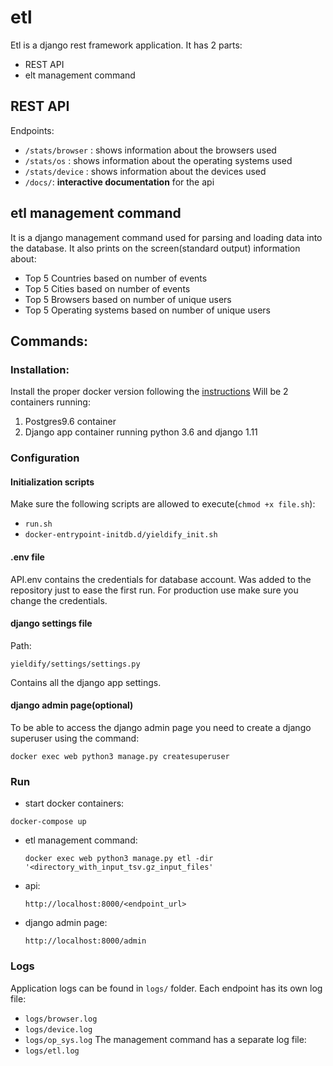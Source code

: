 # etl

Etl is a django rest framework application. It has 2 parts:
* REST API
* elt management command
## REST API
Endpoints:
* `/stats/browser` : shows information about the browsers used
* `/stats/os` : shows information about the operating systems used
* `/stats/device` : shows information about the devices used
* `/docs/`: **interactive documentation** for the api

## etl management command
It is a django management command used for parsing and loading data into the database. It also prints on the screen(standard output) information about:
* Top 5 Countries based on number of events
* Top 5 Cities based on number of events
* Top 5 Browsers based on number of unique users
* Top 5 Operating systems based on number of unique users

## Commands:

### Installation:

Install the proper docker version following the [instructions](https://docs.docker.com/install/)
Will be 2 containers running:
1. Postgres9.6 container
2. Django app container running python 3.6 and django 1.11

### Configuration
#### Initialization scripts
Make sure the following scripts are allowed to execute(`chmod +x file.sh`):
* `run.sh`
* `docker-entrypoint-initdb.d/yieldify_init.sh`

#### .env file
API.env contains the credentials for database account. Was added to the repository just to ease the first run. For production use make sure you change the credentials.

#### django settings file
Path: 
  
  `yieldify/settings/settings.py`

Contains all the django app settings.

#### django admin page(optional)
To be able to access the django admin page you need to create a django superuser using the command: 
  
  `docker exec web python3 manage.py createsuperuser`

### Run
* start docker containers: 
 
 `docker-compose up` 
 
* etl management command:
  
  `docker exec web python3 manage.py etl -dir '<directory_with_input_tsv.gz_input_files'`
* api: 
  
  `http://localhost:8000/<endpoint_url>`
* django admin page: 
  
  `http://localhost:8000/admin`

### Logs
Application logs can be found in `logs/` folder.
Each endpoint has its own log file:
* `logs/browser.log`
* `logs/device.log`
* `logs/op_sys.log`
The management command has a separate log file:
* `logs/etl.log`
